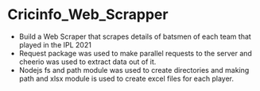 
<h1>Cricinfo_Web_Scrapper</h1>
<ul>
  <li>Build a Web Scraper that scrapes details of batsmen of each team that played in the IPL 2021</li>
   <li>Request package was used to make parallel requests to the server and cheerio was used to extract data out of it.</li>
   <li>Nodejs fs and path module was used to create directories and making path and xlsx module is used to create excel files for each player.</li>
</ul>
